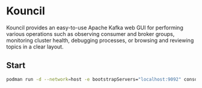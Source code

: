# Kouncil

Kouncil provides an easy-to-use Apache Kafka web GUI for performing various operations such as observing consumer and broker groups, monitoring cluster health, debugging processes, or browsing and reviewing topics in a clear layout.

## Start

```bash
podman run -d --network=host -e bootstrapServers="localhost:9092" consdata/kouncil:latest
```

